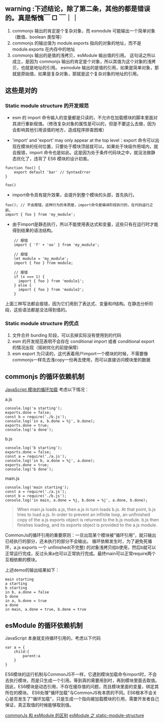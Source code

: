 ## warning :下述结论，除了第二条，其他的都是错误的。真是惭愧￣ □ ￣｜｜

1. commonjs 输出的肯定是个复杂对象，而 esmodule 可能输出一个简单对象（数值、boolean 类型等）
2. commonjs 的输出值为 module.exports 指向的对象的地址，而不是 module.exports 在内存中的地址
3. commonjs 输出的是值的浅拷贝，esModule 输出值的引用。
   这句话之所以成立，是因为 commonjs 输出的肯定是个对象，所以其值为这个对象的浅拷贝，也就是地址的引用。
   esmodule 输出的是值的引用，如果是简单对象，那就是原始值，如果是复杂对象，那就是这个复杂对象的地址的引用。

## 这些是对的

### Static module structure 的开发规范

- esm 的 import 命令输入的变量都是只读的，不允许在加载模块的脚本里面对其进行重新赋值。（修改复杂对象的属性是可以的，但是不要这么去做，因为会影响其他引用该值的地方，造成程序排查困难）

- 'import' and 'export' may only appear at the top level：export 命令可以出现在模块的任何位置，只要处于模块顶层就可以。如果处于块级作用域内，就会报错，import 命令也是如此。这是因为处于条件代码块之中，就没法做静态优化了，违背了 ES6 模块的设计初衷。

```
function foo() {
    export default 'bar' // SyntaxError
}

foo()
```

- import命令具有提升效果，会提升到整个模块的头部，首先执行。

```
foo(); // 不会报错，这种行为的本质是，import命令是编译阶段执行的，在代码运行之前。
import { foo } from 'my_module'; 
```
- 由于import是静态执行，所以不能使用表达式和变量，这些只有在运行时才能得到结果的语法结构。

```
    // 报错
    import { 'f' + 'oo' } from 'my_module';

    // 报错
    let module = 'my_module';
    import { foo } from module;

    // 报错
    if (x === 1) {
      import { foo } from 'module1';
    } else {
      import { foo } from 'module2';
    }   
```

上面三种写法都会报错，因为它们用到了表达式、变量和if结构。在静态分析阶段，这些语法都是没法得到值的。

### Static module structure 的优点

1. 文件合并 bunding 阶段，可以去掉实际没有使用到的代码
2. esm 的开发规范表明不会存在 conditional import 或者 conditional export 的情况出现（摇树优化的前提保障）
3. esm export 为只读的，这代表着用户import一个模块的时候，不需要像commonjs一样先去浅copy一份再去使用，而可以直接访问模块里的数据


## commonjs 的循环依赖机制
[JavaScript 模块的循环加载](http://www.ruanyifeng.com/blog/2015/11/circular-dependency.html)
考虑以下情况：

a.js
```
console.log('a starting');
exports.done = false;
const b = require('./b.js');
console.log('in a, b.done = %j', b.done);
exports.done = true;
console.log('a done');
```

b.js
```
console.log('b starting');
exports.done = false;
const a = require('./a.js');
console.log('in b, a.done = %j', a.done);
exports.done = true;
console.log('b done');
```

main.js
```
console.log('main starting');
const a = require('./a.js');
const b = require('./b.js');
console.log('in main, a.done = %j, b.done = %j', a.done, b.done);
```

> When main.js loads a.js, then a.js in turn loads b.js. At that point, b.js tries to load a.js. In order to prevent an infinite loop, an unfinished copy of the a.js exports object is returned to the b.js module. b.js then finishes loading, and its exports object is provided to the a.js module.

CommonJs的循环引用的重要原则：一旦出现某个模块被”循环引用”，就只输出已经执行的部分，还未执行的部分不会输出。
循环依赖发生时，为了避免死循环，a.js exports 一个 unfinished(不完整) 的对象浅拷贝给b使用，然后b就可以正常运行完成，反过头来a也可以正常执行完成。最终main可以正常require两个互相依赖的模块。

上述demo的输出结果如下：
```
main starting
a starting
b starting
in b, a.done = false
b done
in a, b.done = true
a done
in main, a.done = true, b.done = true
```

## esModule 的循环依赖机制

JavaScript 本身就支持循环引用的，考虑以下代码
```
var a = {
    child:{
        parent:a
    }
}
```
ES6模块的运行机制与CommonJS不一样，它遇到模块加载命令import时，不会去执行模块，而是只生成一个引用。等到真的需要用到时，再到模块里面去取值。
因此，ES6模块是动态引用，不存在缓存值的问题，而且模块里面的变量，绑定其所在的模块。
ES6处理"循环加载"与CommonJS有本质的不同。ES6根本不会关心是否发生了"循环加载"，只是生成一个指向被加载模块的引用，需要开发者自己保证，真正取值的时候能够取到值。

[commonJs 和 esModule 的区别](https://juejin.im/post/5ae04fba6fb9a07acb3c8ac5#heading-6)
[esModule 之 static-module-structure](https://exploringjs.com/es6/ch_modules.html#static-module-structure)